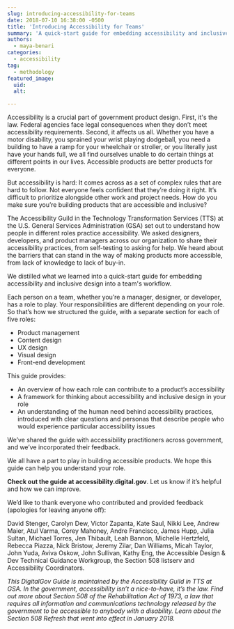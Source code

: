 ```yaml
---
slug: introducing-accessibility-for-teams
date: 2018-07-10 16:38:00 -0500
title: 'Introducing Accessibility for Teams'
summary: 'A quick-start guide for embedding accessibility and inclusive design into a team's workflow'
authors:
  - maya-benari
categories:
  - accessibility
tag:
  - methodology
featured_image:
  uid:
  alt:

---
```



Accessibility is a crucial part of government product design. First, it's the law. Federal agencies face legal consequences when they don’t meet accessibility requirements. Second, it affects us all. Whether you have a motor disability, you sprained your wrist playing dodgeball, you need a building to have a ramp for your wheelchair or stroller, or you literally just have your hands full, we all find ourselves unable to do certain things at different points in our lives. Accessible products are better products for everyone.

But accessibility is hard: It comes across as a set of complex rules that are hard to follow. Not everyone feels confident that they’re doing it right. It’s difficult to prioritize alongside other work and project needs. How do you make sure you’re building products that are accessible and inclusive?

The Accessibility Guild in the Technology Transformation Services (TTS) at the U.S. General Services Administration (GSA) set out to understand how people in different roles practice accessibility. We asked designers, developers, and product managers across our organization to share their accessibility practices, from self-testing to asking for help. We heard about the barriers that can stand in the way of making products more accessible, from lack of knowledge to lack of buy-in.

We distilled what we learned into a quick-start guide for embedding accessibility and inclusive design into a team's workflow.

Each person on a team, whether you’re a manager, designer, or developer, has a role to play. Your responsibilities are different depending on your role. So that’s how we structured the guide, with a separate section for each of five roles:

- Product management
- Content design
- UX design
- Visual design
- Front-end development

This guide provides:

- An overview of how each role can contribute to a product’s accessibility
- A framework for thinking about accessibility and inclusive design in your role
- An understanding of the human need behind accessibility practices, introduced with clear questions and personas that describe people who would experience particular accessibility issues


We’ve shared the guide with accessibility practitioners across government, and we’ve incorporated their feedback.

We all have a part to play in building accessible products. We hope this guide can help you understand your role.

**Check out the guide at accessibility.digital.gov**. Let us know if it’s helpful and how we can improve.

We’d like to thank everyone who contributed and provided feedback (apologies for leaving anyone off):

David Stenger, Carolyn Dew, Victor Zapanta, Kate Saul, Nikki Lee, Andrew Maier, Atul Varma, Corey Mahoney, Andre Francisco, James Hupp, Julia Sultan, Michael Torres, Jen Thibault, Leah Bannon, Michelle Hertzfeld, Rebecca Piazza, Nick Bristow, Jeremy Zilar, Dan Williams, Micah Taylor, John Yuda, Aviva Oskow, John Sullivan, Kathy Eng, the Accessible Design & Dev Technical Guidance Workgroup, the Section 508 listserv and Accessibility Coordinators.

_This DigitalGov Guide is maintained by the Accessibility Guild in TTS at GSA. In the government, accessibility isn’t a nice-to-have, it’s the law. Find out more about Section 508 of the Rehabilitation Act of 1973, a law that requires all information and communications technology released by the government to be accessible to anybody with a disability. Learn about the Section 508 Refresh that went into effect in January 2018._
